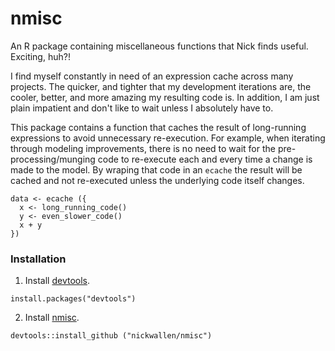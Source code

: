 nmisc
=====

An R package containing miscellaneous functions that Nick finds useful.  Exciting, huh?!  

I find myself constantly in need of an expression cache across many projects.  The quicker, and tighter that my development iterations are, the cooler, better, and more amazing my resulting code is.  In addition, I am just plain impatient and don't like to wait unless I absolutely have to.

This package contains a function that caches the result of long-running expressions to avoid unnecessary re-execution.  For example, when iterating through modeling improvements, there is no need to wait for the pre-processing/munging code to re-execute each and every time a change is made to the model.  By wraping that code in an `ecache` the result will be cached and not re-executed unless the underlying code itself changes.

```
data <- ecache ({ 
  x <- long_running_code() 
  y <- even_slower_code()
  x + y
})
```

### Installation

  1. Install [devtools](http://www.rstudio.com/products/rpackages/devtools/).
  
  ```
  install.packages("devtools")
  ```
  
  2. Install [nmisc](https://github.com/nickwallen/nmisc).

  ```
  devtools::install_github ("nickwallen/nmisc")
  ```
